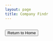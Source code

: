 ```yaml
---
layout: page
title: Company Findr
---
```


<link rel="stylesheet" type="text/css" href="{{ site.baseurl }}/assets/css/companyfindr.css">

<div id="companyCard">
  <h2 id="companyName"></h2>
  <p id="companyMission"></p>
  <button type="button" class="submit-btn" onclick="window.location.href = '{{ site.baseurl }}/'">Return to Home</button>
</div>

<script src="{{ site.baseurl }}/assets/js/companyfindr.js"></script>